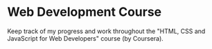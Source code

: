 # Web Development Course
Keep track of my progress and work throughout the "HTML, CSS and JavaScript for Web Developers" course (by Coursera).
